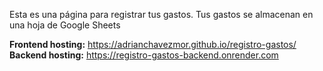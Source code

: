 Esta es una página para registrar tus gastos. Tus gastos se almacenan en una hoja de Google Sheets

**Frontend hosting:** https://adrianchavezmor.github.io/registro-gastos/
**Backend hosting:** https://registro-gastos-backend.onrender.com
